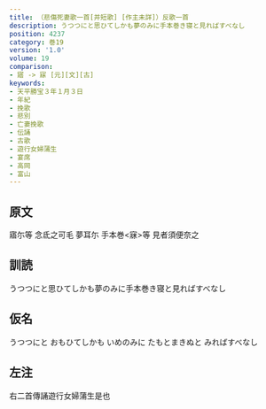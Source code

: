 ```yaml
---
title: （悲傷死妻歌一首[并短歌] [作主未詳]）反歌一首
description: うつつにと思ひてしかも夢のみに手本巻き寝と見ればすべなし
position: 4237
category: 巻19
version: '1.0'
volume: 19
comparison:
- 寤 -> 寐 [元][文][古]
keywords:
- 天平勝宝３年１月３日
- 年紀
- 挽歌
- 悲別
- 亡妻挽歌
- 伝誦
- 古歌
- 遊行女婦蒲生
- 宴席
- 高岡
- 富山
---
```


## 原文

寤尓等 念氐之可毛 夢耳尓 手本巻<寐>等 見者須便奈之

## 訓読

うつつにと思ひてしかも夢のみに手本巻き寝と見ればすべなし

## 仮名

うつつにと おもひてしかも いめのみに たもとまきぬと みればすべなし

## 左注

右二首傳誦遊行女婦蒲生是也
